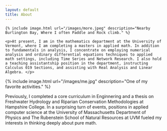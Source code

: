 ```yaml
---
layout: default
title: About
---
```

<div class="about">
    
    {% include image.html url="/images/more.jpeg" description="Nearby Burlington Bay, Where I often Paddle and Rock climb." %}
    
    <p>At present, I am in the mathematics department at the University of Vermont, where I am completing a masters in applied math. In addition to fundamentals in analysis, I concentrate on employing numerical analysis and ordinary differential equations techniques to applied math settings, including Time Series and Network Research. I also hold a teaching assistantship position in the department, instructing Calculus 019 Sections, and assisting with Real Analysis and Linear Algebra. </p> 
   

{% include image.html url="/images/me.jpg" description="One of my favorite activities." %}


<p markdown="1">Previously, I completed a core curriculum in Enginnering and a thesis on Freshwater Hydrology and Riparian Conservation Methodologies at Hampshire College. In a surprising turn of events, positions in applied computer science at the University of Massachusetts Department of Physics and The Rubenstein School of Natural Resources at UVM fueled my interests in thinking deeply about pure math.   
</p>
